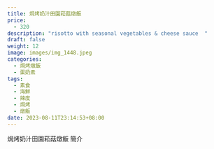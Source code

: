```yaml
---
title: 焗烤奶汁田園菘菇燉飯
price:
  - 320
description: "risotto with seasonal vegetables & cheese sauce  "
draft: false
weight: 12
image: images/img_1448.jpeg
categories:
  - 焗烤燉飯
  - 蛋奶素
tags:
  - 素食
  - 海鮮
  - 辣度
  - 焗烤
  - 燉飯
date: 2023-08-11T23:14:53+08:00
---
```


焗烤奶汁田園菘菇燉飯 簡介
